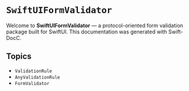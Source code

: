 # ``SwiftUIFormValidator``

Welcome to **SwiftUIFormValidator** — a protocol-oriented form validation package built for SwiftUI. This documentation was generated with Swift-DocC.

## Topics

- ``ValidationRule``
- ``AnyValidationRule``
- ``FormValidator``
